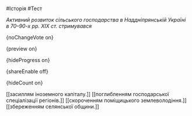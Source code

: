 #Історія #Тест

*Активний розвиток сільського господарства в Наддніпрянській Україні в 70–90-х рр. ХІХ ст. стримувався*

{noChangeVote on}

{preview on}

{hideProgress on}

{shareEnable off}

{hideCount on}

[[засиллям іноземного капіталу.]]
[[поглибленням господарської спеціалізації регіонів.]]
[[скороченням поміщицького землеволодіння.]]
[[збереженням селянської общини.]]
